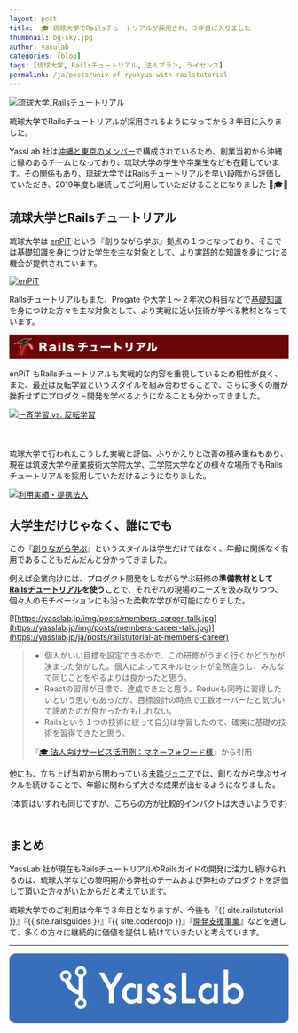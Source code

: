 ```yaml
---
layout: post
title:  🎓 琉球大学でRailsチュートリアルが採用され、３年目に入りました
thumbnail: bg-sky.jpg
author: yasulab
categories: [blog]
tags: [琉球大学, Railsチュートリアル, 法人プラン, ライセンス]
permalink: /ja/posts/univ-of-ryukyus-with-railstutorial
---
```


![琉球大学_Railsチュートリアル](https://i.gyazo.com/7406086e6e52822e792c28bfb7225f1a.png)

琉球大学でRailsチュートリアルが採用されるようになってから３年目に入りました。

YassLab 社は[沖縄と東京のメンバー](https://yasslab.jp/ja/#members)で構成されているため、創業当初から沖縄と縁のあるチームとなっており、琉球大学の学生や卒業生なども在籍しています。その関係もあり、琉球大学ではRailsチュートリアルを早い段階から評価していただき、2019年度も継続してご利用していただけることになりました 🤝🎓✨

## 琉球大学とRailsチュートリアル

琉球大学は [enPiT](http://www.enpit.jp/) という『創りながら学ぶ』拠点の１つとなっており、そこでは基礎知識を身につけた学生を主な対象として、より実践的な知識を身につける機会が提供されています。

[![enPiT](https://i.gyazo.com/71bcec22d6498d823564578062fb209f.png)](http://www.enpit.jp/)

Railsチュートリアルもまた、Progate や大学１〜２年次の科目などで[基礎知識](https://railstutorial.jp/chapters/beginning?version=5.1#sec-prerequisites)を身につけた方々を主な対象として、より実戦に近い技術が学べる教材となっています。

[![Railsチュートリアル](/img/header-railstutorial.png)](https://railstutorial.jp/)


enPiT もRailsチュートリアルも実戦的な内容を重視しているため相性が良く、また、最近は反転学習というスタイルを組み合わせることで、さらに多くの層が挫折せずにプロダクト開発を学べるようになることも分かってきました。

[![一斉学習 vs. 反転学習](https://i.gyazo.com/1c47e531994e2f959cf6281c8f97e501.png)](https://speakerdeck.com/yasslab/aws-award-at-fukuoka-ruby-2019?slide=12)

<div style="margin-bottom: 50px;">
  <script async class="speakerdeck-embed" data-id="6e2509dc377644c480c230ba57ff22e0" data-ratio="1.33333333333333" src="//speakerdeck.com/assets/embed.js"></script>
</div>

琉球大学で行われたこうした実戦と評価、ふりかえりと改善の積み重ねもあり、現在は筑波大学や産業技術大学院大学、工学院大学などの様々な場所でもRailsチュートリアルを採用していただけるようになりました。

[![利用実績・提携法人](https://i.gyazo.com/c854a1e335ac52c452528842edb7128e.png)](https://railstutorial.jp/#partners)


## 大学生だけじゃなく、誰にでも

この『[創りながら学ぶ](https://speakerdeck.com/yasslab/learn-by-your-own-projects)』というスタイルは学生だけではなく、年齢に関係なく有用であることもだんだんと分かってきました。

例えば企業向けには、プロダクト開発をしながら学ぶ研修の**準備教材として[Railsチュートリアル](https://railstutorial.jp/)を使う**ことで、それぞれの現場のニーズを汲み取りつつ、個々人のモチベーションにも沿った柔軟な学びが可能になりました。

[![https://yasslab.jp/img/posts/members-career-talk.jpg](https://yasslab.jp/img/posts/members-career-talk.jpg)](https://yasslab.jp/ja/posts/railstutorial-at-members-career)

> - 個人がいい目標を設定できるかで、この研修がうまく行くかどうかが決まった気がした。個人によってスキルセットが全然違うし、みんなで同じことをやるよりは良かったと思う。
> - Reactの習得が目標で、達成できたと思う。Reduxも同時に習得したいという思いもあったが、目標設計の時点で工数オーバーだと気づいて諦めたのが良かったかもしれない。
> - Railsという１つの技術に絞って自分は学習したので、確実に基礎の技術を習得できたと思う。
>
> 『[🎓 法人向けサービス活用例：マネーフォワード様](https://yasslab.jp/ja/posts/learning-by-making)』から引用


他にも、立ち上げ当初から関わっている[未踏ジュニア](https://jr.mitou.org/)では、創りながら学ぶサイクルを続けることで、年齢に関わらず大きな成果が出せるようになりました。

<div style="margin-bottom: 50px; text-align:center">
  <script async class="speakerdeck-embed" data-id="84478dc5774b42739288c8424b10177e" data-ratio="1.33333333333333" src="//speakerdeck.com/assets/embed.js"></script>
  (本質はいずれも同じですが、こちらの方が比較的インパクトは大きいようです)
</div>


## まとめ

YassLab 社が現在もRailsチュートリアルやRailsガイドの開発に注力し続けられるのは、琉球大学などの黎明期から弊社のチームおよび弊社のプロダクトを評価して頂いた方々がいたからだと考えています。

琉球大学でのご利用は今年で３年目となりますが、今後も『{{ site.railstutorial }}』『{{ site.railsguides }}』『{{ site.coderdojo }}』『[開発支援事業](/ja/agile)』などを通して、多くの方々に継続的に価値を提供し続けていきたいと考えています。

-----

[![YassLab Inc.](/img/logos/800x200.png)](/)


